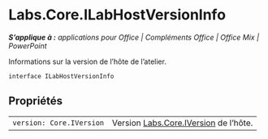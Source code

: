 
# <a name="labs.core.ilabhostversioninfo"></a>Labs.Core.ILabHostVersionInfo

 _**S’applique à :** applications pour Office | Compléments Office | Office Mix | PowerPoint_

Informations sur la version de l’hôte de l’atelier.

```
interface ILabHostVersionInfo
```


## <a name="properties"></a>Propriétés


|||
|:-----|:-----|
| `version: Core.IVersion`|Version [Labs.Core.IVersion](../../reference/office-mix/labs.core.iversion.md) de l’hôte.|
